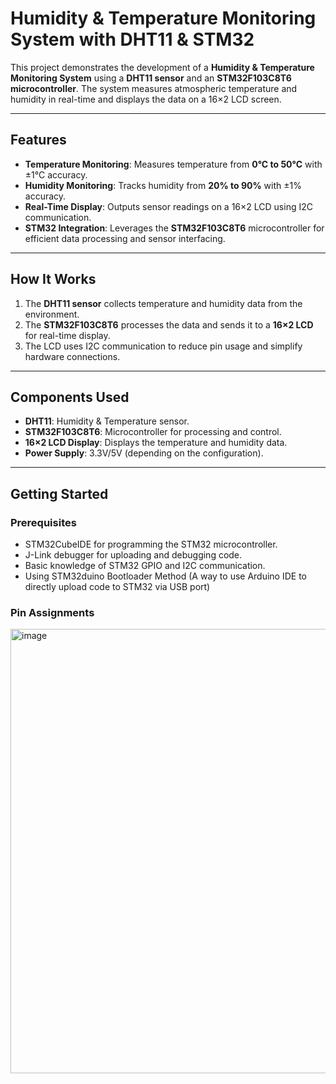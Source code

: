 # Humidity & Temperature Monitoring System with DHT11 & STM32

This project demonstrates the development of a **Humidity & Temperature Monitoring System** using a **DHT11 sensor** and an **STM32F103C8T6 microcontroller**. The system measures atmospheric temperature and humidity in real-time and displays the data on a 16×2 LCD screen.

---

## Features
- **Temperature Monitoring**: Measures temperature from **0°C to 50°C** with ±1°C accuracy.
- **Humidity Monitoring**: Tracks humidity from **20% to 90%** with ±1% accuracy.
- **Real-Time Display**: Outputs sensor readings on a 16×2 LCD using I2C communication.
- **STM32 Integration**: Leverages the **STM32F103C8T6** microcontroller for efficient data processing and sensor interfacing.

---

## How It Works
1. The **DHT11 sensor** collects temperature and humidity data from the environment.
2. The **STM32F103C8T6** processes the data and sends it to a **16×2 LCD** for real-time display.
3. The LCD uses I2C communication to reduce pin usage and simplify hardware connections.

---

## Components Used
- **DHT11**: Humidity & Temperature sensor.
- **STM32F103C8T6**: Microcontroller for processing and control.
- **16×2 LCD Display**: Displays the temperature and humidity data.
- **Power Supply**: 3.3V/5V (depending on the configuration).

---

## Getting Started
### Prerequisites
- STM32CubeIDE for programming the STM32 microcontroller.
- J-Link debugger for uploading and debugging code.
- Basic knowledge of STM32 GPIO and I2C communication.
- Using STM32duino Bootloader Method (A way to use Arduino IDE to directly upload code to STM32 via USB port)

### Pin Assignments
<img width="711" alt="image" src="https://github.com/user-attachments/assets/4b0ebdc4-7029-4d67-a470-4dbbd28e6263" />
